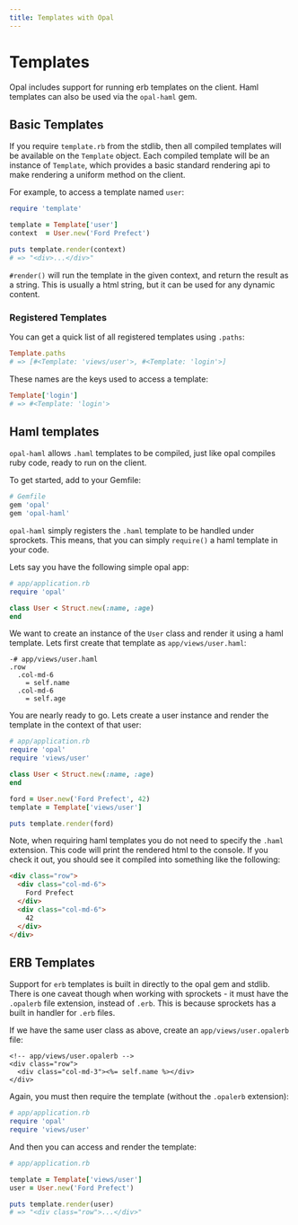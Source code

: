 ```yaml
---
title: Templates with Opal
---
```


# Templates

Opal includes support for running erb templates on the client. Haml templates
can also be used via the `opal-haml` gem.

## Basic Templates

If you require `template.rb` from the stdlib, then all compiled templates will
be available on the `Template` object. Each compiled template will be an
instance of `Template`, which provides a basic standard rendering api to make
rendering a uniform method on the client.

For example, to access a template named `user`:

```ruby
require 'template'

template = Template['user']
context  = User.new('Ford Prefect')

puts template.render(context)
# => "<div>...</div>"
```

`#render()` will run the template in the given context, and return the result
as a string. This is usually a html string, but it can be used for any dynamic
content.

### Registered Templates

You can get a quick list of all registered templates using `.paths`:

```ruby
Template.paths
# => [#<Template: 'views/user'>, #<Template: 'login'>]
```

These names are the keys used to access a template:

```ruby
Template['login']
# => #<Template: 'login'>
```

## Haml templates

`opal-haml` allows `.haml` templates to be compiled, just like opal compiles
ruby code, ready to run on the client.

To get started, add to your Gemfile:

```ruby
# Gemfile
gem 'opal'
gem 'opal-haml'
```

`opal-haml` simply registers the `.haml` template to be handled under sprockets.
This means, that you can simply `require()` a haml template in your code.

Lets say you have the following simple opal app:

```ruby
# app/application.rb
require 'opal'

class User < Struct.new(:name, :age)
end
```

We want to create an instance of the `User` class and render it using a haml
template. Lets first create that template as `app/views/user.haml`:

```haml
-# app/views/user.haml
.row
  .col-md-6
    = self.name
  .col-md-6
    = self.age
```

You are nearly ready to go. Lets create a user instance and render the template
in the context of that user:

```ruby
# app/application.rb
require 'opal'
require 'views/user'

class User < Struct.new(:name, :age)
end

ford = User.new('Ford Prefect', 42)
template = Template['views/user']

puts template.render(ford)
```

Note, when requiring haml templates you do not need to specify the `.haml`
extension. This code will print the rendered html to the console. If you
check it out, you should see it compiled into something like the following:

```html
<div class="row">
  <div class="col-md-6">
    Ford Prefect
  </div>
  <div class="col-md-6">
    42
  </div>
</div>
```

## ERB Templates

Support for `erb` templates is built in directly to the opal gem and stdlib.
There is one caveat though when working with sprockets - it must have the
`.opalerb` file extension, instead of `.erb`. This is because sprockets has a
built in handler for `.erb` files.

If we have the same user class as above, create an `app/views/user.opalerb`
file:

```erb
<!-- app/views/user.opalerb -->
<div class="row">
  <div class="col-md-3"><%= self.name %></div>
</div>
```

Again, you must then require the template (without the `.opalerb` extension):

```ruby
# app/application.rb
require 'opal'
require 'views/user'
```

And then you can access and render the template:

```ruby
# app/application.rb

template = Template['views/user']
user = User.new('Ford Prefect')

puts template.render(user)
# => "<div class="row">...</div>"
```
